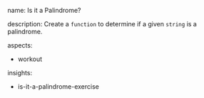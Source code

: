 name: Is it a Palindrome?

description: Create a `function` to determine if a given `string` is a palindrome.

aspects:
  - workout

insights:
  - is-it-a-palindrome-exercise
